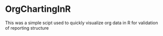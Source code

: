 # OrgChartingInR
This was a simple scipt used to quickly visualize org data in R for validation of reporting structure
